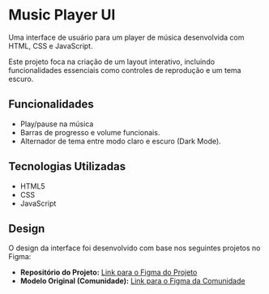 # Music Player UI

Uma interface de usuário para um player de música desenvolvida com HTML, CSS e JavaScript.

Este projeto foca na criação de um layout interativo, incluindo funcionalidades essenciais como controles de reprodução e um tema escuro.

## Funcionalidades

- Play/pause na música
- Barras de progresso e volume funcionais.
- Alternador de tema entre modo claro e escuro (Dark Mode).

## Tecnologias Utilizadas

- HTML5
- CSS
- JavaScript

## Design

O design da interface foi desenvolvido com base nos seguintes projetos no Figma:

- **Repositório do Projeto:** [Link para o Figma do Projeto](https://www.figma.com/design/bBCwFO2DJ3Db9APBQ8dZqk/Reposit%C3%B3rio-projeto?node-id=0-1&t=A6mvN0fd1CcKZAfR-1)
- **Modelo Original (Comunidade):** [Link para o Figma da Comunidade](https://www.figma.com/design/ISLTNVWej4Bq4HqQuEwmxH/Music-player-App-Design-%7C-Free-to-use--Community-?t=VmGqSiT01bHskjGw-1)
